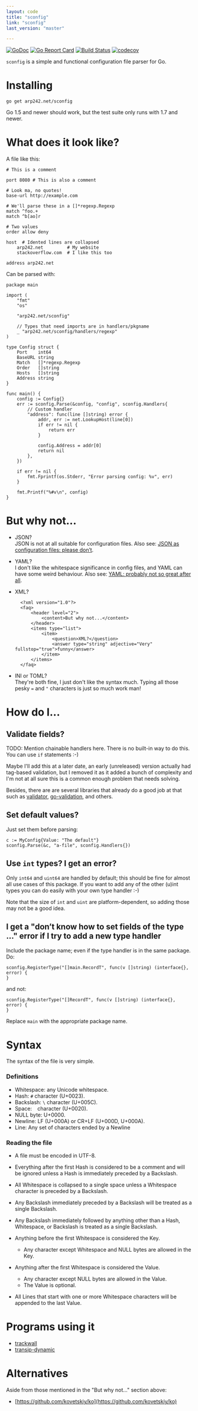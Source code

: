 ```yaml
---
layout: code
title: "sconfig"
link: "sconfig"
last_version: "master"

---
```


[![GoDoc](https://godoc.org/arp242.net/sconfig?status.svg)](https://godoc.org/arp242.net/sconfig)
[![Go Report Card](https://goreportcard.com/badge/github.com/Carpetsmoker/sconfig)](https://goreportcard.com/report/github.com/Carpetsmoker/sconfig)
[![Build Status](https://travis-ci.org/Carpetsmoker/sconfig.svg?branch=master)](https://travis-ci.org/Carpetsmoker/sconfig)
[![codecov](https://codecov.io/gh/Carpetsmoker/sconfig/branch/master/graph/badge.svg)](https://codecov.io/gh/Carpetsmoker/sconfig)

`sconfig` is a simple and functional configuration file parser for Go.

Installing
==========

	go get arp242.net/sconfig

Go 1.5 and newer should work, but the test suite only runs with 1.7 and newer.

What does it look like?
=======================
A file like this:

	# This is a comment

	port 8080 # This is also a comment

	# Look ma, no quotes!
	base-url http://example.com

	# We'll parse these in a []*regexp.Regexp
	match ^foo.+
	match ^b[ao]r

	# Two values
	order allow deny

	host  # Idented lines are collapsed
		arp242.net         # My website
		stackoverflow.com  # I like this too

	address arp242.net

Can be parsed with:

	package main

	import (
		"fmt"
		"os"

		"arp242.net/sconfig"

		// Types that need imports are in handlers/pkgname
		_ "arp242.net/sconfig/handlers/regexp"
	)

	type Config struct {
		Port    int64
		BaseURL string
		Match   []*regexp.Regexp
		Order   []string
		Hosts   []string
		Address string
	}

	func main() {
		config := Config{}
		err := sconfig.Parse(&config, "config", sconfig.Handlers{
			// Custom handler
			"address": func(line []string) error {
				addr, err := net.LookupHost(line[0])
				if err != nil {
					return err
				}

				config.Address = addr[0]
				return nil
			},
		})

		if err != nil {
			fmt.Fprintf(os.Stderr, "Error parsing config: %v", err)
		}

		fmt.Printf("%#v\n", config)
	}


But why not...
==============
- JSON?  
  JSON is not at all suitable for configuration files. Also see: [JSON as
  configuration files: please don’t][json-no].
- YAML?  
  I don't like the whitespace significance in config files, and YAML can have
  some weird behaviour. Also see: [YAML: probably not so great after all][yaml-meh].
- XML?  

		<?xml version="1.0"?>
		<faq>
			<header level="2">
				<content>But why not...</content>
			</header>
			<items type="list">
				<item>
					<question>XML?</question>
					<answer type="string" adjective="Very" fullstop="true">funny</answer>
				</item>
			</items>
		</faq>

- INI or TOML?  
  They're both fine, I just don't like the syntax much. Typing all those pesky
  `=` and `"` characters is just so much work man!

How do I...
===========

Validate fields?
----------------
TODO: Mention chainable handlers here.
There is no built-in way to do this. You can use `if` statements :-)

Maybe I'll add this at a later date, an early (unreleased) version actually had
tag-based validation, but I removed it as it added a bunch of complexity and I'm
not at all sure this is a common enough problem that needs solving.

Besides, there are are several libraries that already do a good job at that such
as
[validator](https://github.com/go-playground/validator),
[go-validation](https://github.com/BakedSoftware/go-validation),
and others.

Set default values?
-------------------
Just set them before parsing:

	c := MyConfig{Value: "The default"}
	sconfig.Parse(&c, "a-file", sconfig.Handlers{})

Use `int` types? I get an error?
--------------------------------
Only `int64` and `uint64` are handled by default; this should be fine for almost
all use cases of this package. If you want to add any of the other (u)int types
you can do easily with your own type handler :-)

Note that the size of `int` and `uint` are platform-dependent, so adding those
may not be a good idea.

I get a "don’t know how to set fields of the type ..." error if I try to add a new type handler
-----------------------------------------------------------------------------------------------
Include the package name; even if the type handler is in the same package. Do:

	sconfig.RegisterType("[]main.RecordT", func(v []string) (interface{}, error) {
	}

and not:

	sconfig.RegisterType("[]RecordT", func(v []string) (interface{}, error) {
	}

Replace `main` with the appropriate package name.


Syntax
======
The syntax of the file is very simple.

### Definitions

- Whitespace: any Unicode whitespace.
- Hash: `#` character (U+0023).
- Backslash: `\` character (U+005C).
- Space: ` ` character (U+0020).
- NULL byte: U+0000.
- Newline: LF (U+000A) or CR+LF (U+000D, U+000A).
- Line: Any set of characters ended by a Newline

### Reading the file

- A file must be encoded in UTF-8.

- Everything after the first Hash is considered to be a comment and will be
  ignored unless a Hash is immediately preceded by a Backslash.

- All Whitespace is collapsed to a single space unless a Whitespace character is
  preceded by a Backslash.

- Any Backslash immediately preceded by a Backslash will be treated as a single
  Backslash.

- Any Backslash immediately followed by anything other than a Hash, Whitespace,
  or Backslash is treated as a single Backslash.

- Anything before the first Whitespace is considered the Key.

	- Any character except Whitespace and NULL bytes are allowed in the Key.

- Anything after the first Whitespace is considered the Value.

	- Any character except NULL bytes are allowed in the Value.
	- The Value is optional.

- All Lines that start with one or more Whitespace characters will be appended
  to the last Value.

Programs using it
=================
- [trackwall](https://arp242.net/code/trackwall)
- [transip-dynamic](https://arp242.net/code/transip-dynamic)

Alternatives
============
Aside from those mentioned in the "But why not..." section above:

- [https://github.com/kovetskiy/ko](https://github.com/kovetskiy/ko)

[json-no]: http://arp242.net/weblog/JSON_as_configuration_files-_please_dont.html
[yaml-meh]: http://arp242.net/weblog/yaml_probably_not_so_great_after_all.html
